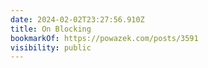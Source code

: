```yaml
---
date: 2024-02-02T23:27:56.910Z
title: On Blocking
bookmarkOf: https://powazek.com/posts/3591
visibility: public
---
```

